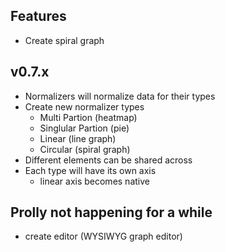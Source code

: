 ## Features
* Create spiral graph

## v0.7.x
* Normalizers will normalize data for their types
* Create new normalizer types
	- Multi Partion (heatmap)
	- Singlular Partion (pie)
	- Linear (line graph)
	- Circular (spiral graph)
* Different elements can be shared across
* Each type will have its own axis
	- linear axis becomes native

## Prolly not happening for a while
* create editor (WYSIWYG graph editor)
